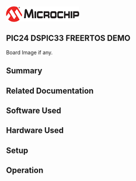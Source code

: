 ![image](images/microchip.jpg) 

## PIC24 DSPIC33 FREERTOS DEMO

Board Image if any.

## Summary


## Related Documentation


## Software Used 


## Hardware Used


## Setup


## Operation



